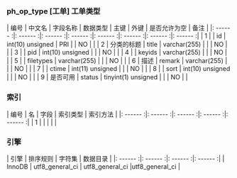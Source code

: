 ### ph_op_type [工单] 工单类型
|  编号  |  中文名  |  字段名称  |  数据类型  |  主键  |  外键  |  是否允许为空  |  备注  |
|: ------ :|: ------ :|: ------ :|: ------ :|: ------ :|: ------ :|: ------ :|: ------ :|
| 1 |  | id | int(10) unsigned | PRI |  | NO |  |
| 2 | 分类的标题 | title | varchar(255) |  |  | NO |  |
| 3 |  | pid | int(10) unsigned |  |  | NO |  |
| 4 |  | keyids | varchar(255) |  |  | NO |  |
| 5 |  | filetypes | varchar(255) |  |  | NO |  |
| 6 | 描述 | remark | varchar(255) |  |  | NO |  |
| 7 |  | ctime | int(11) unsigned |  |  | NO |  |
| 8 |  | sort | int(10) unsigned |  |  | NO |  |
| 9 | 是否可用 | status | tinyint(1) unsigned |  |  | NO |  |

### 索引

|  编号  |  名  |  字段  |  索引类型  |  索引方法  |
|: ------ :|: ------ :|: ------ :|: ------ :|: ------ :|
|   1 |    |    |    |    |

### 引擎

|  引擎  |  排序规则  |  字符集  |  数据目录  |
|: ------ :|: ------ :|: ------ :|: ------ :|
| InnoDB | utf8_general_ci | utf8_general_ci |utf8_general_ci |
